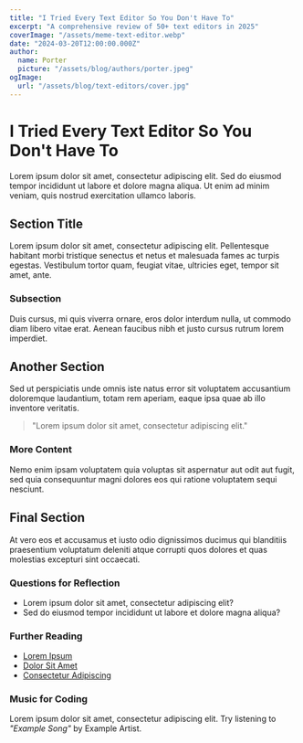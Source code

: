 ```yaml
---
title: "I Tried Every Text Editor So You Don't Have To"
excerpt: "A comprehensive review of 50+ text editors in 2025"
coverImage: "/assets/meme-text-editor.webp"
date: "2024-03-20T12:00:00.000Z"
author:
  name: Porter
  picture: "/assets/blog/authors/porter.jpeg"
ogImage:
  url: "/assets/blog/text-editors/cover.jpg"
---
```


# I Tried Every Text Editor So You Don't Have To

Lorem ipsum dolor sit amet, consectetur adipiscing elit. Sed do eiusmod tempor incididunt ut labore et dolore magna aliqua. Ut enim ad minim veniam, quis nostrud exercitation ullamco laboris.

## Section Title

Lorem ipsum dolor sit amet, consectetur adipiscing elit. Pellentesque habitant morbi tristique senectus et netus et malesuada fames ac turpis egestas. Vestibulum tortor quam, feugiat vitae, ultricies eget, tempor sit amet, ante.

### Subsection

Duis cursus, mi quis viverra ornare, eros dolor interdum nulla, ut commodo diam libero vitae erat. Aenean faucibus nibh et justo cursus rutrum lorem imperdiet.

## Another Section

Sed ut perspiciatis unde omnis iste natus error sit voluptatem accusantium doloremque laudantium, totam rem aperiam, eaque ipsa quae ab illo inventore veritatis.

> "Lorem ipsum dolor sit amet, consectetur adipiscing elit."

### More Content

Nemo enim ipsam voluptatem quia voluptas sit aspernatur aut odit aut fugit, sed quia consequuntur magni dolores eos qui ratione voluptatem sequi nesciunt.

## Final Section

At vero eos et accusamus et iusto odio dignissimos ducimus qui blanditiis praesentium voluptatum deleniti atque corrupti quos dolores et quas molestias excepturi sint occaecati.

### Questions for Reflection

- Lorem ipsum dolor sit amet, consectetur adipiscing elit?
- Sed do eiusmod tempor incididunt ut labore et dolore magna aliqua?

### Further Reading

- [Lorem Ipsum](https://example.com)
- [Dolor Sit Amet](https://example.com)
- [Consectetur Adipiscing](https://example.com)

### Music for Coding

Lorem ipsum dolor sit amet, consectetur adipiscing elit. Try listening to _"Example Song"_ by Example Artist. 